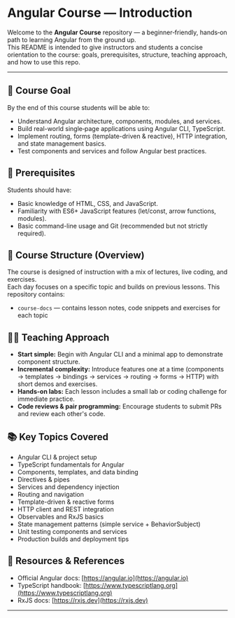 # Angular Course — Introduction

Welcome to the **Angular Course** repository — a beginner‑friendly, hands‑on path to learning Angular from the ground up.  
This README is intended to give instructors and students a concise orientation to the course: goals, prerequisites, structure, teaching approach, and how to use this repo.

---

## 🎯 Course Goal

By the end of this course students will be able to:

* Understand Angular architecture, components, modules, and services.
* Build real-world single‑page applications using Angular CLI, TypeScript.
* Implement routing, forms (template-driven & reactive), HTTP integration, and state management basics.
* Test components and services and follow Angular best practices.

## 🧰 Prerequisites

Students should have:

* Basic knowledge of HTML, CSS, and JavaScript.
* Familiarity with ES6+ JavaScript features (let/const, arrow functions, modules).
* Basic command-line usage and Git (recommended but not strictly required).

## 🧭 Course Structure (Overview)

The course is designed of instruction with a mix of lectures, live coding, and exercises.  
Each day focuses on a specific topic and builds on previous lessons. This repository contains:

* `course-docs` — contains lesson notes, code snippets and exercises for each topic

## 🧑‍🏫 Teaching Approach

* **Start simple:** Begin with Angular CLI and a minimal app to demonstrate component structure.
* **Incremental complexity:** Introduce features one at a time (components → templates → bindings → services → routing → forms → HTTP) with short demos and exercises.
* **Hands-on labs:** Each lesson includes a small lab or coding challenge for immediate practice.
* **Code reviews & pair programming:** Encourage students to submit PRs and review each other's code.

## 📚 Key Topics Covered

* Angular CLI & project setup
* TypeScript fundamentals for Angular
* Components, templates, and data binding
* Directives & pipes
* Services and dependency injection
* Routing and navigation
* Template-driven & reactive forms
* HTTP client and REST integration
* Observables and RxJS basics
* State management patterns (simple service + BehaviorSubject)
* Unit testing components and services
* Production builds and deployment tips

## 📖 Resources & References

* Official Angular docs: [https://angular.io](https://angular.io)
* TypeScript handbook: [https://www.typescriptlang.org](https://www.typescriptlang.org)
* RxJS docs: [https://rxjs.dev](https://rxjs.dev)

---
